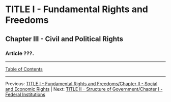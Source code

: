 # TITLE I - Fundamental Rights and Freedoms

## Chapter III - Civil and Political Rights

### Article ???. 

---

[Table of Contents](TABLE_OF_CONTENTS.md)

---

Previous: [TITLE I - Fundamental Rights and Freedoms/Chapter II - Social and Economic Rights](TITLE_1_CH_2.md) | Next: [TITLE II - Structure of Government/Chapter I - Federal Institutions](TITLE_2_CH_1.md)
